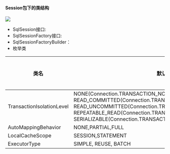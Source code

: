 #### Session包下的类结构

![](./session.png)

- SqlSession接口:
- SqlSessionFactory接口:
- SqlSessionFactoryBuilder：
- 枚举类

|类名|默认值|重要程度|说明|
|--- |--- |---|---|
|TransactionIsolationLevel|NONE(Connection.TRANSACTION_NONE),</br>READ_COMMITTED(Connection.TRANSACTION_READ_COMMITTED),</br>READ_UNCOMMITTED(Connection.TRANSACTION_READ_UNCOMMITTED),</br>REPEATABLE_READ(Connection.TRANSACTION_REPEATABLE_READ),</br>SERIALIZABLE(Connection.TRANSACTION_SERIALIZABLE);|||
|AutoMappingBehavior|NONE,PARTIAL,FULL||
|LocalCacheScope|SESSION,STATEMENT||
|ExecutorType|SIMPLE, REUSE, BATCH||


